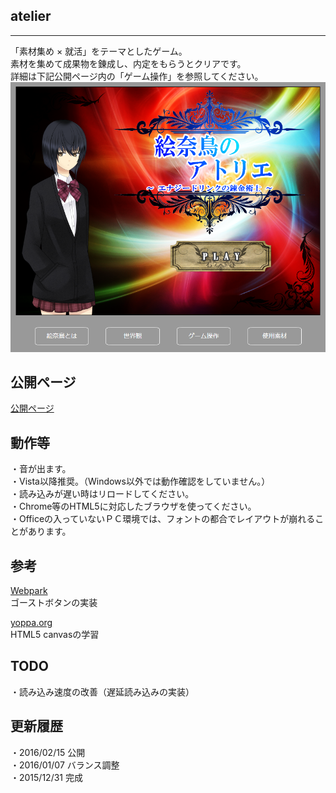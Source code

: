## atelier

---

「素材集め × 就活」をテーマとしたゲーム。  
素材を集めて成果物を錬成し、内定をもらうとクリアです。  
詳細は下記公開ページ内の「ゲーム操作」を参照してください。
![タイトル画面](1.png)

## 公開ページ
[公開ページ](http://disconeko.github.io/atelier/)

## 動作等
・音が出ます。  
・Vista以降推奨。（Windows以外では動作確認をしていません。）  
・読み込みが遅い時はリロードしてください。  
・Chrome等のHTML5に対応したブラウザを使ってください。  
・Officeの入っていないＰＣ環境では、フォントの都合でレイアウトが崩れることがあります。  

## 参考
[Webpark](http://weboook.blog22.fc2.com/blog-entry-413.html)  
ゴーストボタンの実装  
  
[yoppa.org](http://yoppa.org/taumedia10/2065.html)  
HTML5 canvasの学習  

## TODO
・読み込み速度の改善（遅延読み込みの実装）

## 更新履歴
・2016/02/15 公開  
・2016/01/07 バランス調整  
・2015/12/31 完成  
